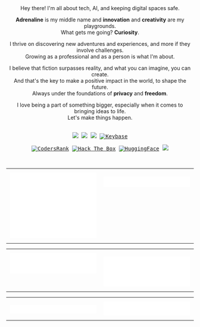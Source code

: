 <!-- DEV CARD
<p align="center">
<image 
src="https://api.daily.dev/devcards/v2/jzd0XPKYw5GfG2OJ9TZtJ.png?r=fxd&type=default"
href="https://dly.to/149YTwKNEdf"
alt="Jonathan Di Rico (yonasuriv) Developer Card"
width="35%"
height=""
align="right">
</p>
 -->

<!-- ABOUT -->

<div align="center">
  Hey there! I'm all about tech, AI, and keeping digital spaces safe. 
  
  **Adrenaline** is my middle name and **innovation** and **creativity** are my playgrounds.\
  What gets me going? **Curiosity**. 
  
  I thrive on discovering new adventures and experiences, and more if they involve challenges.\
  Growing as a professional and as a person is what I'm about.
  
  I believe that fiction surpasses reality, and what you can imagine, you can create.\
  And that's the key to make a positive impact in the world, to shape the future. \
  Always under the foundations of **privacy** and **freedom**.
  <div align=""> I love being a part of something bigger, especially when it comes to bringing ideas to life.<br>
  Let's make things happen.<br></div>
</div>

 <br>


<!-- SOCIAL -->
<p align="center">
  <kbd>
    <a href="https://www.linkedin.com/in/yonadirico" title="LinkedIn @yonadirico"><img src="https://img.shields.io/badge/LinkedIn-000000?style=for-the-badge&logo=linkedin&logoColor=white" /></a>
    <a href="https://x.com/yonasuriv" title="X @yonasuriv"><img src="https://img.shields.io/badge/Twitter-000000?style=for-the-badge&logo=X&logoColor=white" /></a>
    <a href="https://mastodon.social/@yonasuriv" title="Mastodon @yonadirico"><img src="https://img.shields.io/badge/Mastodon-000000?style=for-the-badge&logo=mastodon&logoColor=white" /></a>
    <a href="https://keybase.io/yonasuriv" title="Key Base @yonasuriv"><img src="https://img.shields.io/badge/Keybase-000000?style=for-the-badge&logo=keybase&logoColor=white" alt="Keybase" /></a>
      <!-- [<img src="https://img.shields.io/badge/GitHub-000000?style=for-the-badge&logo=github&logoColor=white" alt="GitHub">](https://github.com/yonasuriv) -->
      <!-- [<img src="https://img.shields.io/badge/Instagram-000000?style=for-the-badge&logo=instagram&logoColor=white" alt="Instagram">](https://www.instagram.com/) -->  
  </kbd>
</p>
<p align="center">
  <kbd>
    <a href="https://profile.codersrank.io/user/yonasuriv/" title="Coders Rank @yonasuriv"><img src="https://img.shields.io/badge/CodersRank-000000?style=for-the-badge&logo=codersrank&logoColor=white" alt="CodersRank" /></a>
    <a href="https://app.hackthebox.com/profile/780424" title="Hack The Box @yonasuriv"><img src="https://img.shields.io/badge/HackTheBox-000000?style=for-the-badge&logo=Hack%20The%20Box&logoColor=white" alt="Hack The Box" /></a>
    <a href="https://huggingface.co/yonasuriv" title="Hugging Face @yonasuriv"><img src="https://img.shields.io/badge/HuggingFace-000000?style=for-the-badge&logo=huggingface&logoColor=white" alt="HuggingFace" /></a>
    <a href="https://yonasuriv.tumblr.com" title="Tumblr @yonasuriv"><img src="https://img.shields.io/badge/Tumblr-000000?style=for-the-badge&logo=tumblr&logoColor=white" /></a>
  </kbd>
</p>



<!-- HTB Metrics 
<div align="left">
    <img src="https://github.com/user-attachments/assets/f12169f2-96da-48d0-b876-46ddb9b992bc" width="516">
</div>
-->

<!-- TYPING SVG
<div align="center">
  <image 
  src="https://readme-typing-svg.herokuapp.com?color=d90081&lines=Are+you+a+one+or+a+zero%3F"
  alt="Are you a one or a zero?"
  width="39%"
  href="">
</div>
-->
<br>

<!-- 
<div align="center">
<image 
    alt="LinkedIn" 
    href="https://www.linkedin.com/in/yonadirico"
    src="https://img.shields.io/badge/LinkedIn-000000?style=for-the-badge&logo=linkedin&logoColor=white"
 >
<image 
    alt="Instagram" 
    src="https://img.shields.io/badge/Instagram-000000?style=for-the-badge&logo=instagram&logoColor=white"
    href="https://www.instagram.com/yonadirico">
<image 
    alt="GitHub" 
    src="https://img.shields.io/badge/Github-000000?style=for-the-badge&logo=github&logoColor=white"
    href="https://github.com/yonasuriv">
<image 
    alt="X" 
    src="https://img.shields.io/badge/X-000000?style=for-the-badge&logo=x&logoColor=white"
    href="https://x.com/yonasuriv">
    <image 
        alt="Mastodon" 
        src="https://img.shields.io/badge/Mastodon-000000?style=for-the-badge&logo=mastodon&logoColor=white"
        href="https://mastodon.social/@yonasuriv" 
        >
    <!--
    <image 
        alt="Email" 
        src="https://img.shields.io/badge/Email-000000?style=for-the-badge&logo=protonmail&logoColor=white"
        href="mailto:null@yonasuriv.com" 
        >
    <image 
        alt="Website" 
        src="https://img.shields.io/badge/Website-000000?style=for-the-badge&logo=dev.to&logoColor=white"
        href="https://www.yonasuriv.com" 
        >
        -->

<!-- STATS -->
<table style="width: 100%; border-collapse: collapse;">
  <tr>
    <td style="width: 50%; text-align: right; vertical-align: top; padding: 10px;">
      <img src="https://raw.githubusercontent.com/yonasuriv/yonasuriv/refs/heads/main/source/plugins/metrics.svg" 
           alt="Metrics" 
           style="width: 100%; max-width: 100%;">
    </td>
    <td style="width: 50%; text-align: center; vertical-align: top; padding: 10px;">
        <img src="https://raw.githubusercontent.com/yonasuriv/yonasuriv/refs/heads/main/source/plugins/achievements-detailed.svg" 
           alt="Achievements" 
           style="width: 100%; max-width: 100%; margin-top: 10px;">
    </td>
  </tr>
</table>

<!-- CODING -->
<table style="width: 100%; border-collapse: collapse;">
  <tr>
    <td style="width: 50%; text-align: right; vertical-align: top; padding: 10px;">
      <img src="https://raw.githubusercontent.com/yonasuriv/yonasuriv/refs/heads/main/source/plugins/habits.svg" 
           alt="Coding Habits" 
           style="width: 100%; max-width: 100%;">
    </td>
    <td style="width: 50%; text-align: left; vertical-align: top; padding: 10px;">
        <img src="https://raw.githubusercontent.com/yonasuriv/yonasuriv/refs/heads/main/source/plugins/languages.indepth.svg" 
           alt="Programming Languages" 
           style="width: 100%; max-width: 100%; margin-top: 10px;">
    </td>
  </tr>
</table>

<!-- RSS & Featured Repos
<table style="width: 100%;">
  <tr>
    <td style="width: 50%;">
      <img src="https://raw.githubusercontent.com/yonasuriv/yonasuriv/refs/heads/main/source/plugins/rss.feed.svg" 
           alt="RSS Feeds" 
           width="100%">
    </td>
    <td style="width: 50%; ">
      <img src="https://raw.githubusercontent.com/yonasuriv/yonasuriv/refs/heads/main/source/plugins/featured.repos.svg" 
           alt="Featured Repositories" 
           width="100%">
    </td>
    
  </tr>
</table>
-->

<!-- SELF -->
<table style="width: 100%; border-collapse: collapse;">
  <tr>
    <td style="width: 50%; text-align: right; vertical-align: top; padding: 10px;">
      <img src="https://raw.githubusercontent.com/yonasuriv/yonasuriv/refs/heads/main/source/plugins/mbti.profile.svg" 
           alt="MBTI Profile" 
           style="width: 100%; max-width: 100%; margin-top: 10px;">
    </td>
    <td style="width: 50%; text-align: left; vertical-align: top; padding: 10px;">
        <img src="https://raw.githubusercontent.com/yonasuriv/yonasuriv/refs/heads/main/source/plugins/profile.steam-base.svg" 
           alt="Steam" 
           style="width: 100%; max-width: 100%;">
    </td>
  </tr>
</table>

<!-- Exp 
<image 
src="https://raw.githubusercontent.com/yonasuriv/yonasuriv/refs/heads/main/source/plugins/stars.svg"
alt="Stargazers"
width=""
href=""
align="right">

<image 
src="https://raw.githubusercontent.com/yonasuriv/yonasuriv/refs/heads/main/source/plugins/profile.spotify.svg"
alt="Spotify"
width=""
href=""
align="right"> 
-->
